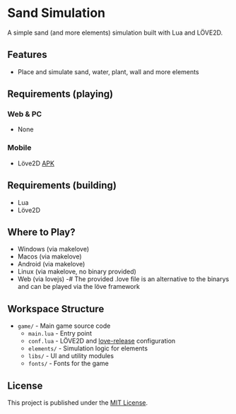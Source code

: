 # Sand Simulation
A simple sand (and more elements) simulation built with Lua and LÖVE2D.

## Features
- Place and simulate sand, water, plant, wall and more elements
  
## Requirements (playing)
### Web & PC
- None 
### Mobile
- Löve2D [APK](https://github.com/love2d/love/releases/download/11.5/love-11.5-android.apk)

## Requirements (building)
- Lua
- Löve2D

## Where to Play? 
- Windows (via makelove)
- Macos (via makelove) 
- Android (via makelove)
- Linux (via makelove, no binary provided)
- Web (via lovejs)
-# The provided .love file is an alternative to the binarys and can be played via the löve framework
  
## Workspace Structure
- `game/` - Main game source code
  - `main.lua` - Entry point
  - `conf.lua` - LÖVE2D and [love-release](https://github.com/MisterDA/love-release) configuration
  - `elements/` - Simulation logic for elements
  - `libs/` - UI and utility modules
  - `fonts/` - Fonts for the game
    
## License
This project is published under the [MIT License](LICENSE). 
